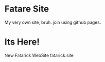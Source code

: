 # Fatare Site
My very own site, bruh.
join using github pages.
# Its Here!
New Fatarick WebSite
fatarick.site
